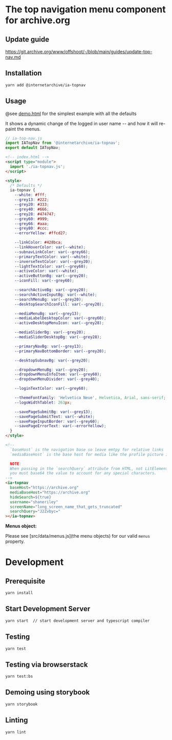 # The top navigation menu component for archive.org

## Update guide
https://git.archive.org/www/offshoot/-/blob/main/guides/update-top-nav.md
## Installation

```bash
yarn add @internetarchive/ia-topnav
```

## Usage

@see [demo.html](demo.html) for the simplest example with all the defaults

It shows a dynamic change of the logged in user name -- and how it will re-paint the menus.


```js
// ia-top-nav.js
import IATopNav from '@internetarchive/ia-topnav';
export default IATopNav;
```

```html
<!-- index.html -->
<script type="module">
  import './ia-topnav.js';
</script>

<style>
  /* Defaults */
  ia-topnav {
    --white: #fff;
    --grey13: #222;
    --grey20: #333;
    --grey40: #666;
    --grey28: #474747;
    --grey60: #999;
    --grey66: #aaa;
    --grey80: #ccc;
    --errorYellow: #ffcd27;

    --linkColor: #428bca;
    --linkHoverColor: var(--white);
    --subnavLinkColor: var(--grey66);
    --primaryTextColor: var(--white);
    --inverseTextColor: var(--grey20);
    --lightTextColor: var(--grey60);
    --activeColor: var(--white);
    --activeButtonBg: var(--grey20);
    --iconFill: var(--grey60);

    --searchActiveBg: var(--grey20);
    --searchActiveInputBg: var(--white);
    --searchMenuBg: var(--grey20);
    --desktopSearchIconFill: var(--grey20);

    --mediaMenuBg: var(--grey13);
    --mediaLabelDesktopColor: var(--grey60);
    --activeDesktopMenuIcon: var(--grey28);

    --mediaSliderBg: var(--grey20);
    --mediaSliderDesktopBg: var(--grey28);

    --primaryNavBg: var(--grey13);
    --primaryNavBottomBorder: var(--grey20);

    --desktopSubnavBg: var(--grey20);

    --dropdownMenuBg: var(--grey20);
    --dropdownMenuInfoItem: var(--grey60);
    --dropdownMenuDivider: var(--grey40);

    --loginTextColor: var(--grey60);

    --themeFontFamily: 'Helvetica Neue', Helvetica, Arial, sans-serif;
    --logoWidthTablet: 263px;

    --savePageSubmitBg: var(--grey13);
    --savePageSubmitText: var(--white);
    --savePageInputBorder: var(--grey60);
    --savePageErrorText: var(--errorYellow);
  }
</style>

<!--
  `baseHost` is the navigation base so leave emtpy for relative links
  `mediaBaseHost` is the base host for media like the profile picture if it's not relative

  NOTE:
  When passing in the `searchQuery` attribute from HTML, not LitElement bindings,
  you must base64 the value to account for any special characters.
-->
<ia-topnav
  baseHost="https://archive.org"
  mediaBaseHost="https://archive.org"
  hideSearch=${true}
  username="shaneriley"
  screenName="long_screen_name_that_gets_truncated"
  searchQuery="J2Zvbyc="
></ia-topnav>
```


**Menus object:**

Please see [src/data/menus.js](the menu objects) for our valid `menus` property.

# Development

## Prerequisite

```bash
yarn install
```

## Start Development Server

```bash
yarn start  // start development server and typescript compiler
```

## Testing

```bash
yarn test
```

## Testing via browserstack

```bash
yarn test:bs
```

## Demoing using storybook

```bash
yarn storybook
```

## Linting

```bash
yarn lint
```
